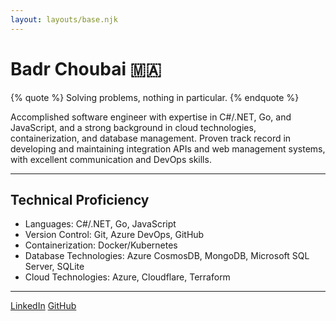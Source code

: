 ```yaml
---
layout: layouts/base.njk
---
```


# Badr Choubai 🇲🇦

{% quote %} Solving problems, nothing in particular. {% endquote %}

Accomplished software engineer with expertise in C#/.NET, Go, and JavaScript, and a strong background in cloud
technologies, containerization, and database management. Proven track record in developing and maintaining integration
APIs and web management systems, with excellent communication and DevOps skills.

---

## Technical Proficiency

- Languages: C#/.NET, Go, JavaScript
- Version Control: Git, Azure DevOps, GitHub
- Containerization: Docker/Kubernetes
- Database Technologies: Azure CosmosDB, MongoDB, Microsoft SQL Server, SQLite
- Cloud Technologies: Azure, Cloudflare, Terraform

---

[LinkedIn](https://www.linkedin.com/in/BadrChoubai)
[GitHub](https://www.github.com/BadrChoubai)

